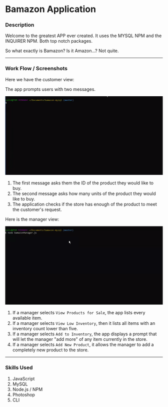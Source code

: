 # Bamazon Application

### Description
Welcome to the greatest APP ever created. It uses the MYSQL NPM and the INQUIRER NPM. Both top notch packages.

So what exactly is Bamazon? Is it Amazon...? Not quite.

- - -

### Work Flow / Screenshots

Here we have the customer view:

The app prompts users with two messages.

![Gif 1](/images/1.gif)

   1. The first message asks them the ID of the product they would like to buy.
   2. The second message asks how many units of the product they would like to buy.
   3. The application checks if the store has enough of the product to meet the customer's request.

Here is the manager view:

![Gif 2](/images/2.gif)

   1. If a manager selects `View Products for Sale`, the app lists every available item.
   2. If a manager selects `View Low Inventory`, then it lists all items with an inventory count lower than five.
   3. If a manager selects `Add to Inventory`, the app displays a prompt that will let the manager "add more" of any item currently in the store.
   4. If a manager selects `Add New Product`, it allows the manager to add a completely new product to the store.

   - - -

   ### Skills Used
   1. JavaScript
   2. MySQL
   3. Node.js / NPM
   4. Photoshop
   5. CLI